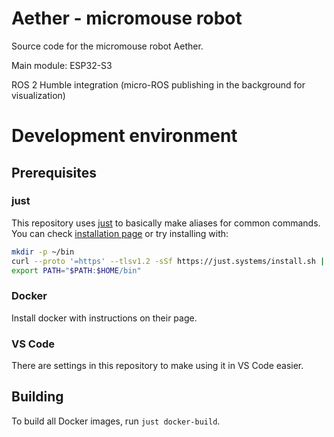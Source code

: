 # Aether - micromouse robot

Source code for the micromouse robot Aether.

Main module: ESP32-S3

ROS 2 Humble integration (micro-ROS publishing in the background for visualization)

# Development environment

## Prerequisites

### just

This repository uses [just](https://github.com/casey/just) to basically make aliases for common commands.
You can check [installation page](https://just.systems/man/en/installation.html) or try installing with:

```bash
mkdir -p ~/bin
curl --proto '=https' --tlsv1.2 -sSf https://just.systems/install.sh | bash -s -- --to ~/bin
export PATH="$PATH:$HOME/bin"
```

### Docker

Install docker with instructions on their page.

### VS Code

There are settings in this repository to make using it in VS Code easier.

## Building

To build all Docker images, run `just docker-build`.
